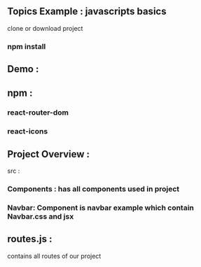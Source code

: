 
## Topics Example : javascripts basics 

clone or download project 

### npm install 



## Demo :  



## npm :  

### react-router-dom 
### react-icons 


## Project Overview : 

src : 

### Components :  has all components used in project 

### Navbar: Component is navbar example which contain Navbar.css and jsx 

## routes.js :
contains all routes of our project 

